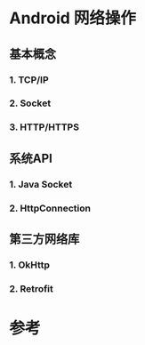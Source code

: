# Android 网络操作

## 基本概念

### 1. TCP/IP

### 2. Socket

### 3. HTTP/HTTPS

## 系统API

### 1. Java Socket

### 2. HttpConnection

## 第三方网络库

### 1. OkHttp

### 2. Retrofit

# 参考
